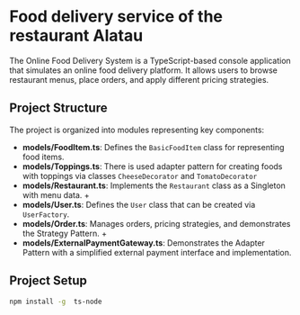 # Food delivery service of the restaurant Alatau

The Online Food Delivery System is a TypeScript-based console application that simulates an online food delivery platform. It allows users to browse restaurant menus, place orders, and apply different pricing strategies.

## Project Structure

The project is organized into modules representing key components:

- **models/FoodItem.ts**: Defines the `BasicFoodItem` class for representing food items.
- **models/Toppings.ts**: There is used adapter pattern for creating foods with toppings via classes `CheeseDecorator` and `TomatoDecorator`
- **models/Restaurant.ts**: Implements the `Restaurant` class as a Singleton with menu data. +
- **models/User.ts**: Defines the `User` class that can be created via `UserFactory`.
- **models/Order.ts**: Manages orders, pricing strategies, and demonstrates the Strategy Pattern. +
- **models/ExternalPaymentGateway.ts**: Demonstrates the Adapter Pattern with a simplified external payment interface and implementation.

## Project Setup

```sh
npm install -g  ts-node
```
